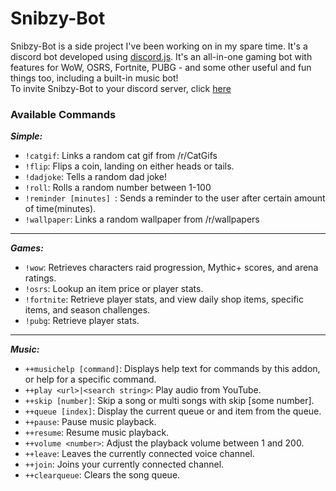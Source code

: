 # Snibzy-Bot
Snibzy-Bot is a side project I've been working on in my spare time. It's a discord bot developed using [discord.js](https://discord.js.org/#/).  It's an all-in-one gaming bot with features for WoW, OSRS, Fortnite, PUBG - and some other useful and fun things too, including a built-in music bot! <br>
To invite Snibzy-Bot to your discord server, click [here](https://coadyduffney.github.io/projects/snibzy-bot/)

### Available Commands
**_Simple:_**
* `!catgif`: Links a random cat gif from /r/CatGifs
* `!flip`: Flips a coin, landing on either heads or tails.
* `!dadjoke`: Tells a random dad joke!
* `!roll`: Rolls a random number between 1-100
* `!reminder [minutes] `: Sends a reminder to the user after certain amount of time(minutes).
* `!wallpaper`: Links a random wallpaper from /r/wallpapers

<hr>

**_Games:_**
* `!wow`: Retrieves characters raid progression, Mythic+ scores, and arena ratings.
* `!osrs`: Lookup an item price or player stats.
* `!fortnite`: Retrieve player stats, and view daily shop items, specific items, and season challenges.
* `!pubg`: Retrieve player stats.

<hr>

**_Music:_**
* `++musichelp [command]`: Displays help text for commands by this addon, or help for a specific command.
* `++play <url>|<search string>`: Play audio from YouTube.
* `++skip [number]`: Skip a song or multi songs with skip [some number].
* `++queue [index]`: Display the current queue or and item from the queue.
* `++pause`: Pause music playback.
* `++resume`: Resume music playback.
* `++volume <number>`: Adjust the playback volume between 1 and 200.
* `++leave`: Leaves the currently connected voice channel.
* `++join`: Joins your currently connected channel.
* `++clearqueue`: Clears the song queue.
